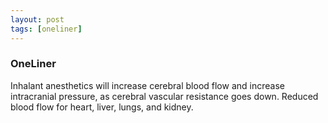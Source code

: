 ```yaml
---
layout: post
tags: [oneliner]
---
```



### OneLiner

Inhalant anesthetics will increase cerebral blood flow and increase intracranial pressure, as cerebral vascular resistance goes down. Reduced blood flow for heart, liver, lungs, and kidney.

